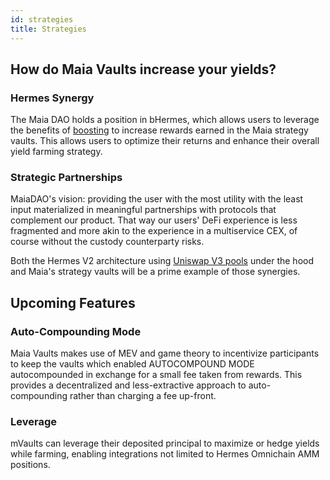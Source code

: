 ```yaml
---
id: strategies
title: Strategies
---
```


## How do Maia Vaults increase your yields?

### Hermes Synergy

The Maia DAO holds a position in bHermes, which allows users to leverage the benefits of [boosting](../tokenomics/boost) to increase rewards earned in the Maia strategy vaults. This allows users to optimize their returns and enhance their overall yield farming strategy.

### Strategic Partnerships

MaiaDAO's vision: providing the user with the most utility with the least input materialized in meaningful partnerships with protocols that complement
our product. That way our users' DeFi experience is less fragmented and more akin to the experience in a multiservice CEX, of course without the custody counterparty risks.

Both the Hermes V2 architecture using [Uniswap V3 pools](/protocols/Hermes/overview/gauges/uni-v3) under the hood and Maia's strategy vaults will be a prime example of those synergies.

## Upcoming Features

### Auto-Compounding Mode

Maia Vaults makes use of MEV and game theory to incentivize participants to keep the vaults which enabled AUTOCOMPOUND MODE autocompounded in exchange for a small fee taken from rewards. This provides a decentralized and less-extractive approach to auto-compounding rather than charging a fee up-front. 

### Leverage

mVaults can leverage their deposited principal to maximize or hedge yields while farming, enabling integrations not limited to Hermes Omnichain AMM positions.
